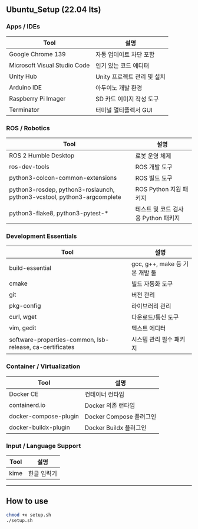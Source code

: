 ## Ubuntu_Setup (22.04 lts)

<!-- [참고](https://github.com/changh95/setup_ubuntu.git) -->

### Apps / IDEs
| Tool | 설명 |
|------|------|
| Google Chrome 139 | 자동 업데이트 차단 포함 |
| Microsoft Visual Studio Code | 인기 있는 코드 에디터 |
| Unity Hub | Unity 프로젝트 관리 및 설치 |
| Arduino IDE | 아두이노 개발 환경 |
| Raspberry Pi Imager | SD 카드 이미지 작성 도구 |
| Terminator | 터미널 멀티플렉서 GUI |

### ROS / Robotics
| Tool | 설명 |
|------|------|
| ROS 2 Humble Desktop | 로봇 운영 체제 |
| ros-dev-tools | ROS 개발 도구 |
| python3-colcon-common-extensions | ROS 빌드 도구 |
| python3-rosdep, python3-roslaunch, python3-vcstool, python3-argcomplete | ROS Python 지원 패키지 |
| python3-flake8, python3-pytest-* | 테스트 및 코드 검사용 Python 패키지 |

### Development Essentials
| Tool | 설명 |
|------|------|
| build-essential | gcc, g++, make 등 기본 개발 툴 |
| cmake | 빌드 자동화 도구 |
| git | 버전 관리 |
| pkg-config | 라이브러리 관리 |
| curl, wget | 다운로드/통신 도구 |
| vim, gedit | 텍스트 에디터 |
| software-properties-common, lsb-release, ca-certificates | 시스템 관리 필수 패키지 |

### Container / Virtualization
| Tool | 설명 |
|------|------|
| Docker CE | 컨테이너 런타임 |
| containerd.io | Docker 의존 런타임 |
| docker-compose-plugin | Docker Compose 플러그인 |
| docker-buildx-plugin | Docker Buildx 플러그인 |

### Input / Language Support
| Tool | 설명 |
|------|------|
| kime | 한글 입력기 |

---

## How to use

```bash
chmod +x setup.sh
./setup.sh

